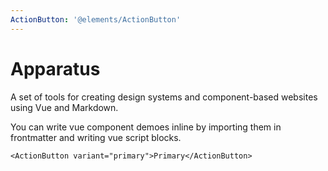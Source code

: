 ```yaml
---
ActionButton: '@elements/ActionButton'
---
```


# Apparatus

A set of tools for creating design systems and component-based websites using Vue and Markdown.

You can write vue component demoes inline by importing them in frontmatter and writing vue script blocks.

```vue
<ActionButton variant="primary">Primary</ActionButton>
```
